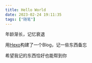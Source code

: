 ```yaml
---
title: Hello World
date: 2023-02-24 19:11:35
tags: ["随笔"]
---
```


年龄渐长，记忆衰退

用[Hexo](https://hexo.io/)构建了一个Blog，记一些东西备忘

希望我记的东西恰好也能帮到你

